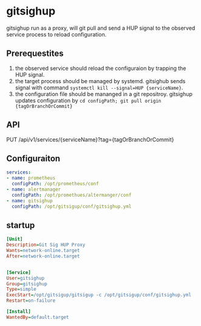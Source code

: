 # gitsighup
gitsighup run as a proxy, will git pull and send a HUP signal to the observed service process to reload configuration.

## Prerequestites

1. the observed service should reload the configuraion by trapping the HUP signal. 
1. the target process should be managed by systemd. gitsighub sends signal with command `systemctl kill --signal=HUP {serviceName}`.
2. the configuration file should be mananged in a git repositroy. gitsighup updates configuration by `cd configPath; git pull origin {tagOrBranchOrCommit}`


## API

  PUT /api/v1/services/{serviceName}?tag={tagOrBranchOrCommit}

## Configuraiton

```yaml
services:
- name: prometheus
  configPath: /opt/prometheus/conf
- name: alertmanager
  configPath: /opt/promethues/altermanger/conf
- name: gitsighup
  configPath: /opt/gitsigup/conf/gitsighup.yml
```

## startup

```ini
[Unit]
Description=Git Sig HUP Proxy
Wants=network-online.target
After=network-online.target


[Service]
User=gitsighup
Group=gitsighup
Type=simple
ExecStart=/opt/gitsigup/gitsigup -c /opt/gitsigup/conf/gitsighup.yml
Restart=on-failure

[Install]
WantedBy=default.target
```
  
